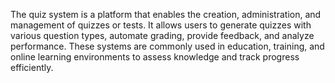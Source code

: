 

The quiz system is a platform that enables the creation, administration, and management of quizzes or tests. It allows users to generate quizzes with various question types, automate grading, provide feedback, and analyze performance. These systems are commonly used in education, training, and online learning environments to assess knowledge and track progress efficiently.
